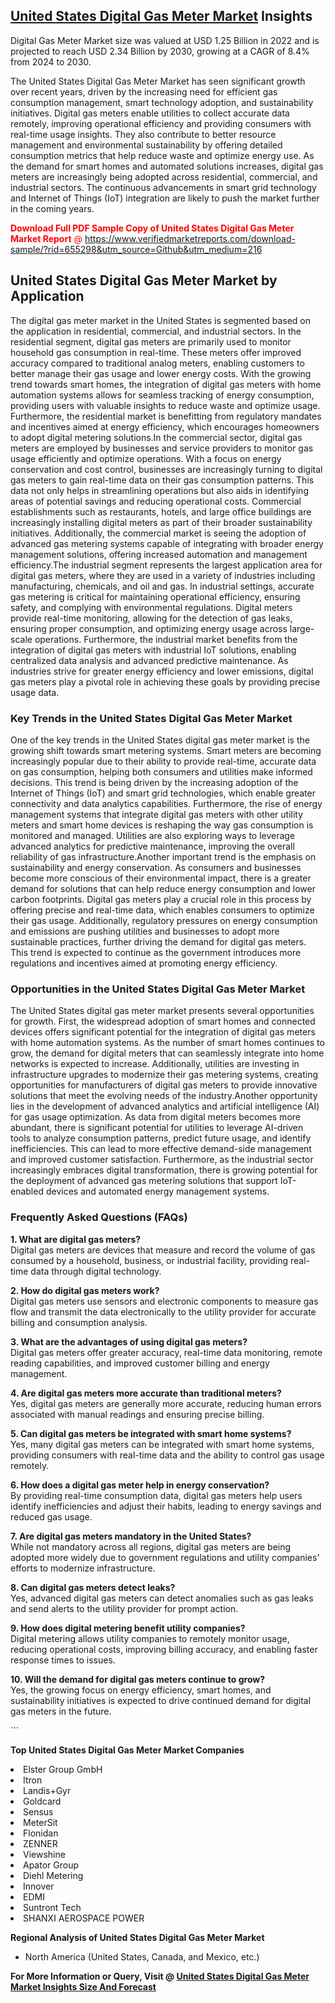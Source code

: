 <h2><a href="https://www.verifiedmarketreports.com/download-sample/?rid=655298&amp;utm_source=Github&amp;utm_medium=216" target="_blank">United States Digital Gas Meter Market</a> Insights</h2><p>Digital Gas Meter Market size was valued at USD 1.25 Billion in 2022 and is projected to reach USD 2.34 Billion by 2030, growing at a CAGR of 8.4% from 2024 to 2030.</p><p><p>The United States Digital Gas Meter Market has seen significant growth over recent years, driven by the increasing need for efficient gas consumption management, smart technology adoption, and sustainability initiatives. Digital gas meters enable utilities to collect accurate data remotely, improving operational efficiency and providing consumers with real-time usage insights. They also contribute to better resource management and environmental sustainability by offering detailed consumption metrics that help reduce waste and optimize energy use. As the demand for smart homes and automated solutions increases, digital gas meters are increasingly being adopted across residential, commercial, and industrial sectors. The continuous advancements in smart grid technology and Internet of Things (IoT) integration are likely to push the market further in the coming years. <p><span class=""><span style="color: #ff0000;"><strong>Download Full PDF Sample Copy of United States Digital Gas Meter Market Report</strong> @ </span><a href="https://www.verifiedmarketreports.com/download-sample/?rid=655298&amp;utm_source=Github&amp;utm_medium=216" target="_blank">https://www.verifiedmarketreports.com/download-sample/?rid=655298&amp;utm_source=Github&amp;utm_medium=216</a></span></p></p><h2>United States Digital Gas Meter Market by Application</h2><p>The digital gas meter market in the United States is segmented based on the application in residential, commercial, and industrial sectors. In the residential segment, digital gas meters are primarily used to monitor household gas consumption in real-time. These meters offer improved accuracy compared to traditional analog meters, enabling customers to better manage their gas usage and lower energy costs. With the growing trend towards smart homes, the integration of digital gas meters with home automation systems allows for seamless tracking of energy consumption, providing users with valuable insights to reduce waste and optimize usage. Furthermore, the residential market is benefitting from regulatory mandates and incentives aimed at energy efficiency, which encourages homeowners to adopt digital metering solutions.In the commercial sector, digital gas meters are employed by businesses and service providers to monitor gas usage efficiently and optimize operations. With a focus on energy conservation and cost control, businesses are increasingly turning to digital gas meters to gain real-time data on their gas consumption patterns. This data not only helps in streamlining operations but also aids in identifying areas of potential savings and reducing operational costs. Commercial establishments such as restaurants, hotels, and large office buildings are increasingly installing digital meters as part of their broader sustainability initiatives. Additionally, the commercial market is seeing the adoption of advanced gas metering systems capable of integrating with broader energy management solutions, offering increased automation and management efficiency.The industrial segment represents the largest application area for digital gas meters, where they are used in a variety of industries including manufacturing, chemicals, and oil and gas. In industrial settings, accurate gas metering is critical for maintaining operational efficiency, ensuring safety, and complying with environmental regulations. Digital meters provide real-time monitoring, allowing for the detection of gas leaks, ensuring proper consumption, and optimizing energy usage across large-scale operations. Furthermore, the industrial market benefits from the integration of digital gas meters with industrial IoT solutions, enabling centralized data analysis and advanced predictive maintenance. As industries strive for greater energy efficiency and lower emissions, digital gas meters play a pivotal role in achieving these goals by providing precise usage data.<h3>Key Trends in the United States Digital Gas Meter Market</h3><p>One of the key trends in the United States digital gas meter market is the growing shift towards smart metering systems. Smart meters are becoming increasingly popular due to their ability to provide real-time, accurate data on gas consumption, helping both consumers and utilities make informed decisions. This trend is being driven by the increasing adoption of the Internet of Things (IoT) and smart grid technologies, which enable greater connectivity and data analytics capabilities. Furthermore, the rise of energy management systems that integrate digital gas meters with other utility meters and smart home devices is reshaping the way gas consumption is monitored and managed. Utilities are also exploring ways to leverage advanced analytics for predictive maintenance, improving the overall reliability of gas infrastructure.Another important trend is the emphasis on sustainability and energy conservation. As consumers and businesses become more conscious of their environmental impact, there is a greater demand for solutions that can help reduce energy consumption and lower carbon footprints. Digital gas meters play a crucial role in this process by offering precise and real-time data, which enables consumers to optimize their gas usage. Additionally, regulatory pressures on energy consumption and emissions are pushing utilities and businesses to adopt more sustainable practices, further driving the demand for digital gas meters. This trend is expected to continue as the government introduces more regulations and incentives aimed at promoting energy efficiency.<h3>Opportunities in the United States Digital Gas Meter Market</h3><p>The United States digital gas meter market presents several opportunities for growth. First, the widespread adoption of smart homes and connected devices offers significant potential for the integration of digital gas meters with home automation systems. As the number of smart homes continues to grow, the demand for digital meters that can seamlessly integrate into home networks is expected to increase. Additionally, utilities are investing in infrastructure upgrades to modernize their gas metering systems, creating opportunities for manufacturers of digital gas meters to provide innovative solutions that meet the evolving needs of the industry.Another opportunity lies in the development of advanced analytics and artificial intelligence (AI) for gas usage optimization. As data from digital meters becomes more abundant, there is significant potential for utilities to leverage AI-driven tools to analyze consumption patterns, predict future usage, and identify inefficiencies. This can lead to more effective demand-side management and improved customer satisfaction. Furthermore, as the industrial sector increasingly embraces digital transformation, there is growing potential for the deployment of advanced gas metering solutions that support IoT-enabled devices and automated energy management systems.<h3>Frequently Asked Questions (FAQs)</h3><p><b>1. What are digital gas meters?</b> <br> Digital gas meters are devices that measure and record the volume of gas consumed by a household, business, or industrial facility, providing real-time data through digital technology.</p><p><b>2. How do digital gas meters work?</b> <br> Digital gas meters use sensors and electronic components to measure gas flow and transmit the data electronically to the utility provider for accurate billing and consumption analysis.</p><p><b>3. What are the advantages of using digital gas meters?</b> <br> Digital gas meters offer greater accuracy, real-time data monitoring, remote reading capabilities, and improved customer billing and energy management.</p><p><b>4. Are digital gas meters more accurate than traditional meters?</b> <br> Yes, digital gas meters are generally more accurate, reducing human errors associated with manual readings and ensuring precise billing.</p><p><b>5. Can digital gas meters be integrated with smart home systems?</b> <br> Yes, many digital gas meters can be integrated with smart home systems, providing consumers with real-time data and the ability to control gas usage remotely.</p><p><b>6. How does a digital gas meter help in energy conservation?</b> <br> By providing real-time consumption data, digital gas meters help users identify inefficiencies and adjust their habits, leading to energy savings and reduced gas usage.</p><p><b>7. Are digital gas meters mandatory in the United States?</b> <br> While not mandatory across all regions, digital gas meters are being adopted more widely due to government regulations and utility companies’ efforts to modernize infrastructure.</p><p><b>8. Can digital gas meters detect leaks?</b> <br> Yes, advanced digital gas meters can detect anomalies such as gas leaks and send alerts to the utility provider for prompt action.</p><p><b>9. How does digital metering benefit utility companies?</b> <br> Digital metering allows utility companies to remotely monitor usage, reducing operational costs, improving billing accuracy, and enabling faster response times to issues.</p><p><b>10. Will the demand for digital gas meters continue to grow?</b> <br> Yes, the growing focus on energy efficiency, smart homes, and sustainability initiatives is expected to drive continued demand for digital gas meters in the future.</p>```</p><p><strong>Top United States Digital Gas Meter Market Companies</strong></p><div data-test-id=""><p><li>Elster Group GmbH</li><li> Itron</li><li> Landis+Gyr</li><li> Goldcard</li><li> Sensus</li><li> MeterSit</li><li> Flonidan</li><li> ZENNER</li><li> Viewshine</li><li> Apator Group</li><li> Diehl Metering</li><li> Innover</li><li> EDMI</li><li> Suntront Tech</li><li> SHANXI AEROSPACE POWER</li></p><div><strong>Regional Analysis of&nbsp;United States Digital Gas Meter Market</strong></div><ul><li dir="ltr"><p dir="ltr">North America&nbsp;(United States, Canada, and Mexico, etc.)</p></li></ul><p><strong>For More Information or Query, Visit @&nbsp;</strong><strong><a href="https://www.verifiedmarketreports.com/product/digital-gas-meter-market/?utm_source=Github&amp;utm_medium=216" target="_blank">United States Digital Gas Meter Market Insights Size And Forecast</a></strong></p></div>
